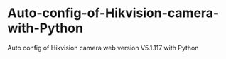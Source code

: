 # Auto-config-of-Hikvision-camera-with-Python
Auto config of Hikvision camera web version V5.1.117 with Python
